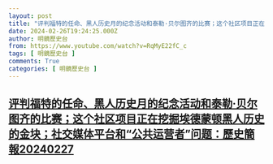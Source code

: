 ```yaml
---
layout: post
title: "评判福特的任命、黑人历史月的纪念活动和泰勒·贝尔图齐的比赛；这个社区项目正在挖掘埃德蒙顿黑人历史的金块；社交媒体平台和“公共运营者”问题：歷史簡報20240227"
date: 2024-02-26T19:24:25.000Z
author: 明鏡歷史台
from: https://www.youtube.com/watch?v=RqMyE22fC_c
tags: [ 明鏡歷史台 ]
comments: True
categories: [ 明鏡歷史台 ]
---
```

<!--1708975465000-->
[评判福特的任命、黑人历史月的纪念活动和泰勒·贝尔图齐的比赛；这个社区项目正在挖掘埃德蒙顿黑人历史的金块；社交媒体平台和“公共运营者”问题：歷史簡報20240227](https://www.youtube.com/watch?v=RqMyE22fC_c)
------

<div>

</div>
